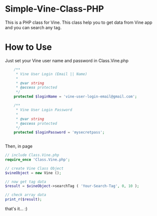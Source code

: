 Simple-Vine-Class-PHP
=====================

This is a PHP class for Vine. This class help you to get data from Vine app and you can search any tag.

How to Use
==============

Just set your Vine user name and password in Class.Vine.php

```php
	/**
	 * Vine User Login (Email || Name)
	 *
	 * @var string
	 * @access protected
	 */
	protected $loginName = 'vine-user-login-email@gmail.com';

	/**
	 * Vine User Login Password
	 *
	 * @var string
	 * @access protected
	 */
	protected $loginPassword = 'mysecretpass';
	
```

Then, in page

```php
// include Class.Vine.php
require_once 'Class.Vine.php';

// create Vine Class Object
$vineObject = new Vine ();

// now get tag data
$result = $vineObject->searchTag ( 'Your-Search-Tag', 0, 10 );

// check array data
print_r($result);
```

that's it... :)
